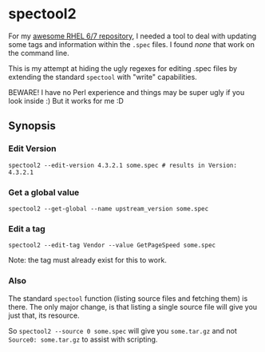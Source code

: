 # spectool2

For my [awesome RHEL 6/7 repository](https://www.getpagespeed.com/redhat), I needed a tool to deal with updating some tags and information within the `.spec` files.
I found *none* that work on the command line.

This is my attempt at hiding the ugly regexes for editing .spec files by extending the standard `spectool` with "write" capabilities.

BEWARE! I have no Perl experience and things may be super ugly if you look inside :) But it works for me :D

## Synopsis

### Edit Version

    spectool2 --edit-version 4.3.2.1 some.spec # results in Version: 4.3.2.1

### Get a global value

    spectool2 --get-global --name upstream_version some.spec

### Edit a tag

    spectool2 --edit-tag Vendor --value GetPageSpeed some.spec
    
Note: the tag must already exist for this to work.

### Also

The standard `spectool` function (listing source files and fetching them) is there. The only major change, is that listing a single source file will give you just that, its resource.

So `spectool2 --source 0 some.spec` will give you `some.tar.gz` and not `Source0: some.tar.gz` to assist with scripting.

    
